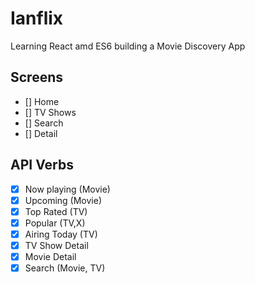 # Ianflix

Learning React amd ES6 building a Movie Discovery App

## Screens

- [] Home
- [] TV Shows
- [] Search
- [] Detail

## API Verbs

- [x] Now playing (Movie)
- [x] Upcoming (Movie)
- [x] Top Rated (TV)
- [x] Popular (TV,X)
- [x] Airing Today (TV)
- [x] TV Show Detail
- [x] Movie Detail
- [x] Search (Movie, TV)
